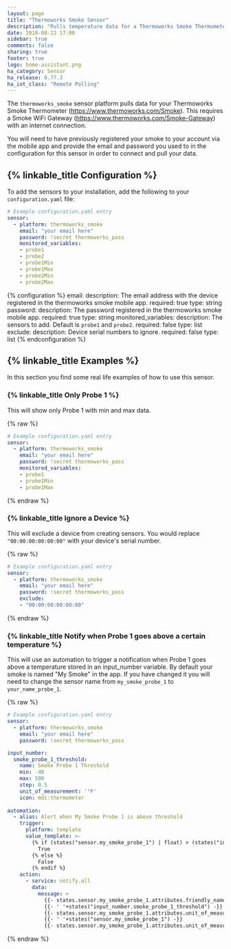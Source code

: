 ```yaml
---
layout: page
title: "Thermoworks Smoke Sensor"
description: "Pulls temperature data for a Thermoworks Smoke Thermometer connected with Smoke Gateway."
date: 2018-08-22 17:00
sidebar: true
comments: false
sharing: true
footer: true
logo: home-assistant.png
ha_category: Sensor
ha_release: 0.77.3
ha_iot_class: "Remote Polling"
---
```


The `thermoworks_smoke` sensor platform pulls data for your Thermoworks Smoke Thermometer (https://www.thermoworks.com/Smoke).
This requires a Smoke WiFi Gateway (https://www.thermoworks.com/Smoke-Gateway) with an internet connection.

You will need to have previously registered your smoke to your account via the mobile app and provide 
the email and password you used to in the configuration for this sensor in order to connect and pull your data.

## {% linkable_title Configuration %}

To add the sensors to your installation, add the following to your `configuration.yaml` file:

```yaml
# Example configuration.yaml entry
sensor:
  - platform: thermoworks_smoke
    email: "your email here"
    password: !secret thermoworks_pass
    monitored_variables:
    - probe1
    - probe2
    - probe1Min
    - probe1Max
    - probe2Min
    - probe2Max
```

{% configuration %}
email:
  description: The email address with the device registered in the thermoworks smoke mobile app.
  required: true
  type: string
password:
  description: The password registered in the thermoworks smoke mobile app.
  required: true
  type: string
monitored_variables:
  description: The sensors to add. Default is `probe1` and `probe2`.
  required: false
  type: list
exclude:
  description: Device serial numbers to ignore.
  required: false
  type: list
{% endconfiguration %}

## {% linkable_title Examples %}

In this section you find some real life examples of how to use this sensor.

### {% linkable_title Only Probe 1 %}
This will show only Probe 1 with min and max data.

{% raw %}
```yaml
# Example configuration.yaml entry
sensor:
  - platform: thermoworks_smoke
    email: "your email here"
    password: !secret thermoworks_pass
    monitored_variables:
    - probe1
    - probe1Min
    - probe1Max
```
{% endraw %}

### {% linkable_title Ignore a Device %}
This will exclude a device from creating sensors. You would replace `"00:00:00:00:00:00"` with your device's serial number.

{% raw %}
```yaml
# Example configuration.yaml entry
sensor:
  - platform: thermoworks_smoke
    email: "your email here"
    password: !secret thermoworks_pass
    exclude:
    - "00:00:00:00:00:00"
```
{% endraw %}

### {% linkable_title Notify when Probe 1 goes above a certain temperature %}
This will use an automation to trigger a notification when Probe 1 goes above a temperature stored in an input_number variable.
By default your smoke is named "My Smoke" in the app. If you have changed it you will need to change the sensor name from `my_smoke_probe_1` to `your_name_probe_1`.

{% raw %}
```yaml
# Example configuration.yaml entry
sensor:
  - platform: thermoworks_smoke
    email: "your email here"
    password: !secret thermoworks_pass

input_number:
  smoke_probe_1_threshold:
    name: Smoke Probe 1 Threshold
    min: -40
    max: 500
    step: 0.5
    unit_of_measurement: '°F'
    icon: mdi:thermometer
    
automation:
  - alias: Alert when My Smoke Probe 1 is above threshold
    trigger:
      platform: template
      value_template: >-
        {% if (states("sensor.my_smoke_probe_1") | float) > (states("input_number.smoke_probe_1_threshold") | float) %}
          True
        {% else %}
          False
        {% endif %}
    action:
      - service: notify.all
        data:
          message: >
            {{- states.sensor.my_smoke_probe_1.attributes.friendly_name }} is above
            {{- ' '+states("input_number.smoke_probe_1_threshold") -}}
            {{- states.sensor.my_smoke_probe_1.attributes.unit_of_measurement }} at
            {{- ' '+states("sensor.my_smoke_probe_1") -}}
            {{- states.sensor.my_smoke_probe_1.attributes.unit_of_measurement }}
```
{% endraw %}
